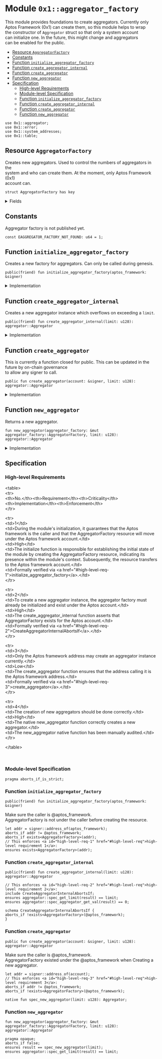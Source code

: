 
<a id="0x1_aggregator_factory"></a>

# Module `0x1::aggregator_factory`

This module provides foundations to create aggregators. Currently only<br/> Aptos Framework (0x1) can create them, so this module helps to wrap<br/> the constructor of <code>Aggregator</code> struct so that only a system account<br/> can initialize one. In the future, this might change and aggregators<br/> can be enabled for the public.


-  [Resource `AggregatorFactory`](#0x1_aggregator_factory_AggregatorFactory)
-  [Constants](#@Constants_0)
-  [Function `initialize_aggregator_factory`](#0x1_aggregator_factory_initialize_aggregator_factory)
-  [Function `create_aggregator_internal`](#0x1_aggregator_factory_create_aggregator_internal)
-  [Function `create_aggregator`](#0x1_aggregator_factory_create_aggregator)
-  [Function `new_aggregator`](#0x1_aggregator_factory_new_aggregator)
-  [Specification](#@Specification_1)
    -  [High-level Requirements](#high-level-req)
    -  [Module-level Specification](#module-level-spec)
    -  [Function `initialize_aggregator_factory`](#@Specification_1_initialize_aggregator_factory)
    -  [Function `create_aggregator_internal`](#@Specification_1_create_aggregator_internal)
    -  [Function `create_aggregator`](#@Specification_1_create_aggregator)
    -  [Function `new_aggregator`](#@Specification_1_new_aggregator)


<pre><code>use 0x1::aggregator;<br/>use 0x1::error;<br/>use 0x1::system_addresses;<br/>use 0x1::table;<br/></code></pre>



<a id="0x1_aggregator_factory_AggregatorFactory"></a>

## Resource `AggregatorFactory`

Creates new aggregators. Used to control the numbers of aggregators in the<br/> system and who can create them. At the moment, only Aptos Framework (0x1)<br/> account can.


<pre><code>struct AggregatorFactory has key<br/></code></pre>



<details>
<summary>Fields</summary>


<dl>
<dt>
<code>phantom_table: table::Table&lt;address, u128&gt;</code>
</dt>
<dd>

</dd>
</dl>


</details>

<a id="@Constants_0"></a>

## Constants


<a id="0x1_aggregator_factory_EAGGREGATOR_FACTORY_NOT_FOUND"></a>

Aggregator factory is not published yet.


<pre><code>const EAGGREGATOR_FACTORY_NOT_FOUND: u64 &#61; 1;<br/></code></pre>



<a id="0x1_aggregator_factory_initialize_aggregator_factory"></a>

## Function `initialize_aggregator_factory`

Creates a new factory for aggregators. Can only be called during genesis.


<pre><code>public(friend) fun initialize_aggregator_factory(aptos_framework: &amp;signer)<br/></code></pre>



<details>
<summary>Implementation</summary>


<pre><code>public(friend) fun initialize_aggregator_factory(aptos_framework: &amp;signer) &#123;<br/>    system_addresses::assert_aptos_framework(aptos_framework);<br/>    let aggregator_factory &#61; AggregatorFactory &#123;<br/>        phantom_table: table::new()<br/>    &#125;;<br/>    move_to(aptos_framework, aggregator_factory);<br/>&#125;<br/></code></pre>



</details>

<a id="0x1_aggregator_factory_create_aggregator_internal"></a>

## Function `create_aggregator_internal`

Creates a new aggregator instance which overflows on exceeding a <code>limit</code>.


<pre><code>public(friend) fun create_aggregator_internal(limit: u128): aggregator::Aggregator<br/></code></pre>



<details>
<summary>Implementation</summary>


<pre><code>public(friend) fun create_aggregator_internal(limit: u128): Aggregator acquires AggregatorFactory &#123;<br/>    assert!(<br/>        exists&lt;AggregatorFactory&gt;(@aptos_framework),<br/>        error::not_found(EAGGREGATOR_FACTORY_NOT_FOUND)<br/>    );<br/><br/>    let aggregator_factory &#61; borrow_global_mut&lt;AggregatorFactory&gt;(@aptos_framework);<br/>    new_aggregator(aggregator_factory, limit)<br/>&#125;<br/></code></pre>



</details>

<a id="0x1_aggregator_factory_create_aggregator"></a>

## Function `create_aggregator`

This is currently a function closed for public. This can be updated in the future by on&#45;chain governance<br/> to allow any signer to call.


<pre><code>public fun create_aggregator(account: &amp;signer, limit: u128): aggregator::Aggregator<br/></code></pre>



<details>
<summary>Implementation</summary>


<pre><code>public fun create_aggregator(account: &amp;signer, limit: u128): Aggregator acquires AggregatorFactory &#123;<br/>    // Only Aptos Framework (0x1) account can call this for now.<br/>    system_addresses::assert_aptos_framework(account);<br/>    create_aggregator_internal(limit)<br/>&#125;<br/></code></pre>



</details>

<a id="0x1_aggregator_factory_new_aggregator"></a>

## Function `new_aggregator`

Returns a new aggregator.


<pre><code>fun new_aggregator(aggregator_factory: &amp;mut aggregator_factory::AggregatorFactory, limit: u128): aggregator::Aggregator<br/></code></pre>



<details>
<summary>Implementation</summary>


<pre><code>native fun new_aggregator(aggregator_factory: &amp;mut AggregatorFactory, limit: u128): Aggregator;<br/></code></pre>



</details>

<a id="@Specification_1"></a>

## Specification




<a id="high-level-req"></a>

### High-level Requirements

&lt;table&gt;<br/>&lt;tr&gt;<br/>&lt;th&gt;No.&lt;/th&gt;&lt;th&gt;Requirement&lt;/th&gt;&lt;th&gt;Criticality&lt;/th&gt;&lt;th&gt;Implementation&lt;/th&gt;&lt;th&gt;Enforcement&lt;/th&gt;<br/>&lt;/tr&gt;<br/>

&lt;tr&gt;<br/>&lt;td&gt;1&lt;/td&gt;<br/>&lt;td&gt;During the module&apos;s initialization, it guarantees that the Aptos framework is the caller and that the AggregatorFactory resource will move under the Aptos framework account.&lt;/td&gt;<br/>&lt;td&gt;High&lt;/td&gt;<br/>&lt;td&gt;The initialize function is responsible for establishing the initial state of the module by creating the AggregatorFactory resource, indicating its presence within the module&apos;s context. Subsequently, the resource transfers to the Aptos framework account.&lt;/td&gt;<br/>&lt;td&gt;Formally verified via &lt;a href&#61;&quot;&#35;high&#45;level&#45;req&#45;1&quot;&gt;initialize_aggregator_factory&lt;/a&gt;.&lt;/td&gt;<br/>&lt;/tr&gt;<br/>

&lt;tr&gt;<br/>&lt;td&gt;2&lt;/td&gt;<br/>&lt;td&gt;To create a new aggregator instance, the aggregator factory must already be initialized and exist under the Aptos account.&lt;/td&gt;<br/>&lt;td&gt;High&lt;/td&gt;<br/>&lt;td&gt;The create_aggregator_internal function asserts that AggregatorFactory exists for the Aptos account.&lt;/td&gt;<br/>&lt;td&gt;Formally verified via &lt;a href&#61;&quot;&#35;high&#45;level&#45;req&#45;2&quot;&gt;CreateAggregatorInternalAbortsIf&lt;/a&gt;.&lt;/td&gt;<br/>&lt;/tr&gt;<br/>

&lt;tr&gt;<br/>&lt;td&gt;3&lt;/td&gt;<br/>&lt;td&gt;Only the Aptos framework address may create an aggregator instance currently.&lt;/td&gt;<br/>&lt;td&gt;Low&lt;/td&gt;<br/>&lt;td&gt;The create_aggregator function ensures that the address calling it is the Aptos framework address.&lt;/td&gt;<br/>&lt;td&gt;Formally verified via &lt;a href&#61;&quot;&#35;high&#45;level&#45;req&#45;3&quot;&gt;create_aggregator&lt;/a&gt;.&lt;/td&gt;<br/>&lt;/tr&gt;<br/>

&lt;tr&gt;<br/>&lt;td&gt;4&lt;/td&gt;<br/>&lt;td&gt;The creation of new aggregators should be done correctly.&lt;/td&gt;<br/>&lt;td&gt;High&lt;/td&gt;<br/>&lt;td&gt;The native new_aggregator function correctly creates a new aggregator.&lt;/td&gt;<br/>&lt;td&gt;The new_aggregator native function has been manually audited.&lt;/td&gt;<br/>&lt;/tr&gt;<br/>

&lt;/table&gt;<br/>

<br/>


<a id="module-level-spec"></a>

### Module-level Specification


<pre><code>pragma aborts_if_is_strict;<br/></code></pre>



<a id="@Specification_1_initialize_aggregator_factory"></a>

### Function `initialize_aggregator_factory`


<pre><code>public(friend) fun initialize_aggregator_factory(aptos_framework: &amp;signer)<br/></code></pre>


Make sure the caller is @aptos_framework.<br/> AggregatorFactory is not under the caller before creating the resource.


<pre><code>let addr &#61; signer::address_of(aptos_framework);<br/>aborts_if addr !&#61; @aptos_framework;<br/>aborts_if exists&lt;AggregatorFactory&gt;(addr);<br/>// This enforces &lt;a id&#61;&quot;high&#45;level&#45;req&#45;1&quot; href&#61;&quot;&#35;high&#45;level&#45;req&quot;&gt;high&#45;level requirement 1&lt;/a&gt;:
ensures exists&lt;AggregatorFactory&gt;(addr);<br/></code></pre>



<a id="@Specification_1_create_aggregator_internal"></a>

### Function `create_aggregator_internal`


<pre><code>public(friend) fun create_aggregator_internal(limit: u128): aggregator::Aggregator<br/></code></pre>




<pre><code>// This enforces &lt;a id&#61;&quot;high&#45;level&#45;req&#45;2&quot; href&#61;&quot;&#35;high&#45;level&#45;req&quot;&gt;high&#45;level requirement 2&lt;/a&gt;:
include CreateAggregatorInternalAbortsIf;<br/>ensures aggregator::spec_get_limit(result) &#61;&#61; limit;<br/>ensures aggregator::spec_aggregator_get_val(result) &#61;&#61; 0;<br/></code></pre>




<a id="0x1_aggregator_factory_CreateAggregatorInternalAbortsIf"></a>


<pre><code>schema CreateAggregatorInternalAbortsIf &#123;<br/>aborts_if !exists&lt;AggregatorFactory&gt;(@aptos_framework);<br/>&#125;<br/></code></pre>



<a id="@Specification_1_create_aggregator"></a>

### Function `create_aggregator`


<pre><code>public fun create_aggregator(account: &amp;signer, limit: u128): aggregator::Aggregator<br/></code></pre>


Make sure the caller is @aptos_framework.<br/> AggregatorFactory existed under the @aptos_framework when Creating a new aggregator.


<pre><code>let addr &#61; signer::address_of(account);<br/>// This enforces &lt;a id&#61;&quot;high&#45;level&#45;req&#45;3&quot; href&#61;&quot;&#35;high&#45;level&#45;req&quot;&gt;high&#45;level requirement 3&lt;/a&gt;:
aborts_if addr !&#61; @aptos_framework;<br/>aborts_if !exists&lt;AggregatorFactory&gt;(@aptos_framework);<br/></code></pre>




<a id="0x1_aggregator_factory_spec_new_aggregator"></a>


<pre><code>native fun spec_new_aggregator(limit: u128): Aggregator;<br/></code></pre>



<a id="@Specification_1_new_aggregator"></a>

### Function `new_aggregator`


<pre><code>fun new_aggregator(aggregator_factory: &amp;mut aggregator_factory::AggregatorFactory, limit: u128): aggregator::Aggregator<br/></code></pre>




<pre><code>pragma opaque;<br/>aborts_if false;<br/>ensures result &#61;&#61; spec_new_aggregator(limit);<br/>ensures aggregator::spec_get_limit(result) &#61;&#61; limit;<br/></code></pre>


[move-book]: https://aptos.dev/move/book/SUMMARY
